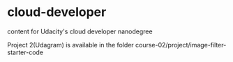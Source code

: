 # cloud-developer
content for Udacity's cloud developer nanodegree

Project 2(Udagram) is available in the folder course-02/project/image-filter-starter-code
